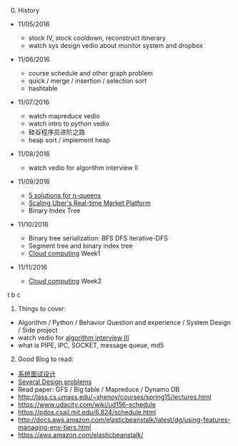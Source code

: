 0. History  
  - 11/05/2016    
    - stock IV, stock cooldown, reconstruct itinerary
    - watch sys design vedio about monitor system and dropbox
  
  - 11/06/2016    
    - course schedule and other graph problem
    - quick / merge / insertion / selection sort
    - hashtable
    
  - 11/07/2016
    - watch mapreduce vedio
    - watch intro to python vedio
    - 硅谷程序员进阶之路
    - heap sort / implement heap
    
  - 11/08/2016
    - watch vedio for algorithm interview II 
    
  - 11/09/2016
    - [5 solutions for n-queens](https://zhuanlan.zhihu.com/p/22846106)
    - [Scaling Uber's Real-time Market Platform](https://www.infoq.com/presentations/uber-market-platform)
    - Binary Index Tree
    
  - 11/10/2016
    - Binary tree serialization: BFS DFS iterative-DFS
    - Segment tree and binary index tree
    - [Cloud computing](https://www.coursera.org/learn/cloud-computing#syllabus) Week1
    
  - 11/11/2016
    - [Cloud computing](https://www.coursera.org/learn/cloud-computing#syllabus) Week2
  
  t b c
      
1. Things to cover:      
  - Algorithm / Python / Behavior Question and experience / System Design / Side project  
  - watch vedio for [algorithm interview III](https://www.bittiger.io/classpage/jNy2v4F3qrzb26Pxb)
  - what is PIPE, IPC, SOCKET, message queue, md5  

2. Good Blog to read:
  - [系统面试设计](http://dongxicheng.org/search-engine/system-designing-in-finging-jobs/)
  - [Several Design problems](https://www.evernote.com/shard/s576/sh/7e58b450-1abe-43a8-bf82-fbf07f1db13c/049802174415b418a2e65f75b744ab72)
  - Read paper: GFS / Big table / Mapreduce / Dynamo DB
  - http://lass.cs.umass.edu/~shenoy/courses/spring15/lectures.html
  - https://www.udacity.com/wiki/ud156-schedule
  - https://pdos.csail.mit.edu/6.824/schedule.html
  - http://docs.aws.amazon.com/elasticbeanstalk/latest/dg/using-features-managing-env-tiers.html
  - https://aws.amazon.com/elasticbeanstalk/





